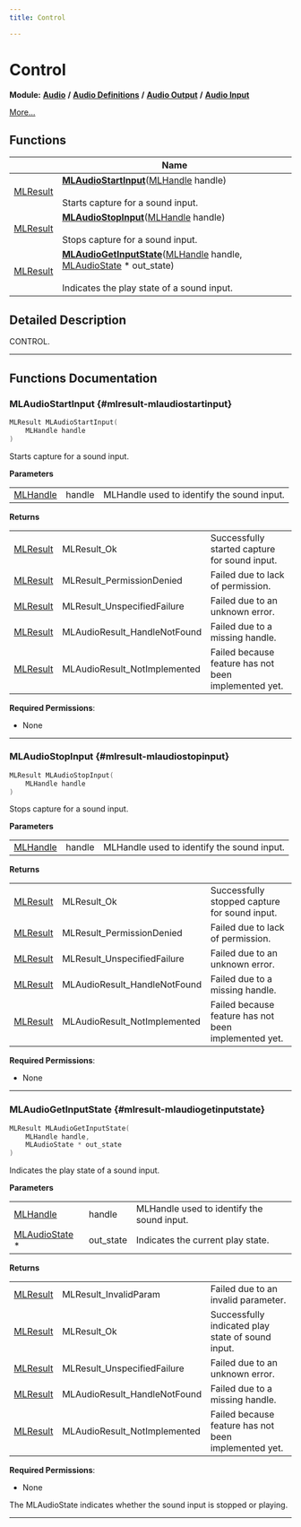 ```yaml
---
title: Control

---
```


# Control

**Module:** **[Audio](/versioned_docs/version-03-Jan-2023/api-ref/api/Modules/group___audio/group___audio.md)** **/** **[Audio Definitions](/versioned_docs/version-03-Jan-2023/api-ref/api/Modules/group___audio/group___audio_defs/group___audio_defs.md)** **/** **[Audio Output](/versioned_docs/version-03-Jan-2023/api-ref/api/Modules/group___audio/group___audio_defs/group___audio_output/group___audio_output.md)** **/** **[Audio Input](/versioned_docs/version-03-Jan-2023/api-ref/api/Modules/group___audio/group___audio_defs/group___audio_output/group___audio_input/group___audio_input.md)**

 [More...](#detailed-description)

## Functions

|                | Name           |
| -------------- | -------------- |
| [MLResult](/versioned_docs/version-03-Jan-2023/api-ref/api/Modules/group___platform/group___platform.md#int32-t-mlresult) | **[MLAudioStartInput](/versioned_docs/version-03-Jan-2023/api-ref/api/Modules/group___audio/group___audio_defs/group___audio_output/group___audio_input/group___input_control.md#mlresult-mlaudiostartinput)**([MLHandle](/versioned_docs/version-03-Jan-2023/api-ref/api/Modules/group___platform/group___platform.md#uint64-t-mlhandle) handle)<br></br>Starts capture for a sound input.  |
| [MLResult](/versioned_docs/version-03-Jan-2023/api-ref/api/Modules/group___platform/group___platform.md#int32-t-mlresult) | **[MLAudioStopInput](/versioned_docs/version-03-Jan-2023/api-ref/api/Modules/group___audio/group___audio_defs/group___audio_output/group___audio_input/group___input_control.md#mlresult-mlaudiostopinput)**([MLHandle](/versioned_docs/version-03-Jan-2023/api-ref/api/Modules/group___platform/group___platform.md#uint64-t-mlhandle) handle)<br></br>Stops capture for a sound input.  |
| [MLResult](/versioned_docs/version-03-Jan-2023/api-ref/api/Modules/group___platform/group___platform.md#int32-t-mlresult) | **[MLAudioGetInputState](/versioned_docs/version-03-Jan-2023/api-ref/api/Modules/group___audio/group___audio_defs/group___audio_output/group___audio_input/group___input_control.md#mlresult-mlaudiogetinputstate)**([MLHandle](/versioned_docs/version-03-Jan-2023/api-ref/api/Modules/group___platform/group___platform.md#uint64-t-mlhandle) handle, [MLAudioState](/versioned_docs/version-03-Jan-2023/api-ref/api/Modules/group___audio/group___audio_defs/group___def_control.md#enums-mlaudiostate) * out_state)<br></br>Indicates the play state of a sound input.  |

## Detailed Description


CONTROL. 





-----------


## Functions Documentation

### MLAudioStartInput {#mlresult-mlaudiostartinput}

```cpp
MLResult MLAudioStartInput(
    MLHandle handle
)
```

Starts capture for a sound input. 

**Parameters**

|  |   |   |
|--|--|--|
| [MLHandle](/versioned_docs/version-03-Jan-2023/api-ref/api/Modules/group___platform/group___platform.md#uint64-t-mlhandle) |handle|MLHandle used to identify the sound input.|

**Returns**

|  |   |   |
|--|--|--|
| [MLResult](/versioned_docs/version-03-Jan-2023/api-ref/api/Modules/group___platform/group___platform.md#int32-t-mlresult) |MLResult_Ok|Successfully started capture for sound input. |
| [MLResult](/versioned_docs/version-03-Jan-2023/api-ref/api/Modules/group___platform/group___platform.md#int32-t-mlresult) |MLResult_PermissionDenied|Failed due to lack of permission. |
| [MLResult](/versioned_docs/version-03-Jan-2023/api-ref/api/Modules/group___platform/group___platform.md#int32-t-mlresult) |MLResult_UnspecifiedFailure|Failed due to an unknown error. |
| [MLResult](/versioned_docs/version-03-Jan-2023/api-ref/api/Modules/group___platform/group___platform.md#int32-t-mlresult) |MLAudioResult_HandleNotFound|Failed due to a missing handle. |
| [MLResult](/versioned_docs/version-03-Jan-2023/api-ref/api/Modules/group___platform/group___platform.md#int32-t-mlresult) |MLAudioResult_NotImplemented|Failed because feature has not been implemented yet.|
**Required Permissions**:

  * None 






-----------

### MLAudioStopInput {#mlresult-mlaudiostopinput}

```cpp
MLResult MLAudioStopInput(
    MLHandle handle
)
```

Stops capture for a sound input. 

**Parameters**

|  |   |   |
|--|--|--|
| [MLHandle](/versioned_docs/version-03-Jan-2023/api-ref/api/Modules/group___platform/group___platform.md#uint64-t-mlhandle) |handle|MLHandle used to identify the sound input.|

**Returns**

|  |   |   |
|--|--|--|
| [MLResult](/versioned_docs/version-03-Jan-2023/api-ref/api/Modules/group___platform/group___platform.md#int32-t-mlresult) |MLResult_Ok|Successfully stopped capture for sound input. |
| [MLResult](/versioned_docs/version-03-Jan-2023/api-ref/api/Modules/group___platform/group___platform.md#int32-t-mlresult) |MLResult_PermissionDenied|Failed due to lack of permission. |
| [MLResult](/versioned_docs/version-03-Jan-2023/api-ref/api/Modules/group___platform/group___platform.md#int32-t-mlresult) |MLResult_UnspecifiedFailure|Failed due to an unknown error. |
| [MLResult](/versioned_docs/version-03-Jan-2023/api-ref/api/Modules/group___platform/group___platform.md#int32-t-mlresult) |MLAudioResult_HandleNotFound|Failed due to a missing handle. |
| [MLResult](/versioned_docs/version-03-Jan-2023/api-ref/api/Modules/group___platform/group___platform.md#int32-t-mlresult) |MLAudioResult_NotImplemented|Failed because feature has not been implemented yet.|
**Required Permissions**:

  * None 






-----------

### MLAudioGetInputState {#mlresult-mlaudiogetinputstate}

```cpp
MLResult MLAudioGetInputState(
    MLHandle handle,
    MLAudioState * out_state
)
```

Indicates the play state of a sound input. 

**Parameters**

|  |   |   |
|--|--|--|
| [MLHandle](/versioned_docs/version-03-Jan-2023/api-ref/api/Modules/group___platform/group___platform.md#uint64-t-mlhandle) |handle|MLHandle used to identify the sound input. |
| [MLAudioState](/versioned_docs/version-03-Jan-2023/api-ref/api/Modules/group___audio/group___audio_defs/group___def_control.md#enums-mlaudiostate) * |out_state|Indicates the current play state.|

**Returns**

|  |   |   |
|--|--|--|
| [MLResult](/versioned_docs/version-03-Jan-2023/api-ref/api/Modules/group___platform/group___platform.md#int32-t-mlresult) |MLResult_InvalidParam|Failed due to an invalid parameter. |
| [MLResult](/versioned_docs/version-03-Jan-2023/api-ref/api/Modules/group___platform/group___platform.md#int32-t-mlresult) |MLResult_Ok|Successfully indicated play state of sound input. |
| [MLResult](/versioned_docs/version-03-Jan-2023/api-ref/api/Modules/group___platform/group___platform.md#int32-t-mlresult) |MLResult_UnspecifiedFailure|Failed due to an unknown error. |
| [MLResult](/versioned_docs/version-03-Jan-2023/api-ref/api/Modules/group___platform/group___platform.md#int32-t-mlresult) |MLAudioResult_HandleNotFound|Failed due to a missing handle. |
| [MLResult](/versioned_docs/version-03-Jan-2023/api-ref/api/Modules/group___platform/group___platform.md#int32-t-mlresult) |MLAudioResult_NotImplemented|Failed because feature has not been implemented yet.|
**Required Permissions**:

  * None 


The MLAudioState indicates whether the sound input is stopped or playing.





-----------





